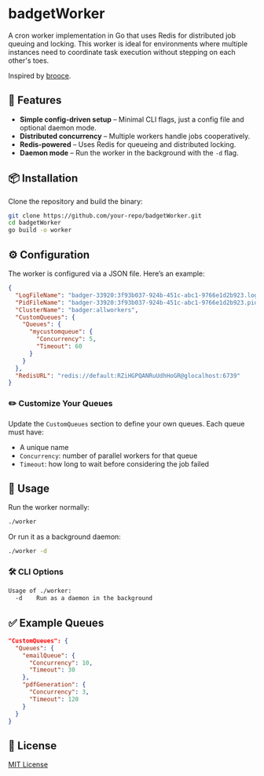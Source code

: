 # badgetWorker

A cron worker implementation in Go that uses Redis for distributed job queuing and locking. This worker is ideal for environments where multiple instances need to coordinate task execution without stepping on each other's toes.

Inspired by [brooce](https://github.com/SergeyTsalkov/brooce).

## 🚀 Features

- **Simple config-driven setup** – Minimal CLI flags, just a config file and optional daemon mode.
- **Distributed concurrency** – Multiple workers handle jobs cooperatively.
- **Redis-powered** – Uses Redis for queueing and distributed locking.
- **Daemon mode** – Run the worker in the background with the `-d` flag.

## 📦 Installation

Clone the repository and build the binary:

```sh
git clone https://github.com/your-repo/badgetWorker.git
cd badgetWorker
go build -o worker
```

## ⚙️ Configuration

The worker is configured via a JSON file. Here’s an example:

```json
{
  "LogFileName": "badger-33920:3f93b037-924b-451c-abc1-9766e1d2b923.log",
  "PidFileName": "badger-33920:3f93b037-924b-451c-abc1-9766e1d2b923.pid",
  "ClusterName": "badger:allworkers",
  "CustomQueues": {
    "Queues": {
      "mycustomqueue": {
        "Concurrency": 5,
        "Timeout": 60
      }
    }
  },
  "RedisURL": "redis://default:RZiHGPQANRuUdhHoGR@glocalhost:6739"
}
```

### ✏️ Customize Your Queues

Update the `CustomQueues` section to define your own queues. Each queue must have:
- A unique name
- `Concurrency`: number of parallel workers for that queue
- `Timeout`: how long to wait before considering the job failed

## 🧠 Usage

Run the worker normally:

```sh
./worker
```

Or run it as a background daemon:

```sh
./worker -d
```

### 🛠️ CLI Options

```sh
Usage of ./worker:
  -d    Run as a daemon in the background
```

## ✅ Example Queues

```json
"CustomQueues": {
  "Queues": {
    "emailQueue": {
      "Concurrency": 10,
      "Timeout": 30
    },
    "pdfGeneration": {
      "Concurrency": 3,
      "Timeout": 120
    }
  }
}
```

## 📝 License

[MIT License](LICENSE)
```
